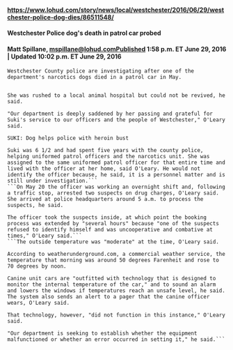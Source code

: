 #### https://www.lohud.com/story/news/local/westchester/2016/06/29/westchester-police-dog-dies/86511548/
#### Westchester Police dog's death in patrol car probed
#### Matt Spillane, mspillane@lohud.comPublished 1:58 p.m. ET June 29, 2016 | Updated 10:02 p.m. ET June 29, 2016
```Westchester County police are investigating after one of the department's narcotics dogs died in a patrol car in May.```

```Suki, a black Labrador retriever, was found unresponsive in a patrol car on May 20 after the car's temperature alert system either failed or was not set properly, said Kieran O'Leary, a Westchester County police spokesman.

She was rushed to a local animal hospital but could not be revived, he said.

"Our department is deeply saddened by her passing and grateful for Suki's service to our officers and the people of Westchester," O'Leary said.

SUKI: Dog helps police with heroin bust

Suki was 6 1/2 and had spent five years with the county police, helping uniformed patrol officers and the narcotics unit. She was assigned to the same uniformed patrol officer for that entire time and lived with the officer at her home, said O'Leary. He would not identify the officer because, he said, it is a personnel matter and is still under investigation.```
```On May 20 the officer was working an overnight shift and, following a traffic stop, arrested two suspects on drug charges, O'Leary said. She arrived at police headquarters around 5 a.m. to process the suspects, he said.

The officer took the suspects inside, at which point the booking process was extended by "several hours" because "one of the suspects refused to identify himself and was uncooperative and combative at times," O'Leary said.```
```The outside temperature was "moderate" at the time, O'Leary said.

According to weatherunderground.com, a commercial weather service, the temperature that morning was around 50 degrees Farenheit and rose to 70 degrees by noon.

Canine unit cars are "outfitted with technology that is designed to monitor the internal temperature of the car," and to sound an alarm and lowers the windows if temperatures reach an unsafe level, he said. The system also sends an alert to a pager that the canine officer wears, O'Leary said.

That technology, however, "did not function in this instance," O'Leary said.

"Our department is seeking to establish whether the equipment malfunctioned or whether an error occurred in setting it," he said.```
